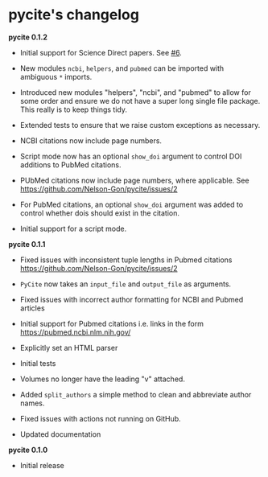 # pycite's changelog 

**pycite 0.1.2**

* Initial support for Science Direct papers. See [#6](https://github.com/Nelson-Gon/pycite/issues/6).  

* New modules `ncbi`, `helpers`, and `pubmed` can be imported with ambiguous `*` imports. 

* Introduced new modules "helpers", "ncbi", and "pubmed" to allow for some order and ensure we do not have a 
super long single file package. This really is to keep things tidy. 

* Extended tests to ensure that we raise custom exceptions as necessary.  

* NCBI citations now include page numbers.
* Script mode now has an optional `show_doi` argument to control DOI additions to PubMed citations. 
* PUbMed citations now include page numbers, where applicable. See https://github.com/Nelson-Gon/pycite/issues/2

* For PubMed citations, an optional `show_doi` argument was added to control whether dois should exist in the citation.

* Initial support for a script mode. 

**pycite 0.1.1**

* Fixed issues with inconsistent tuple lengths in Pubmed citations https://github.com/Nelson-Gon/pycite/issues/2

* `PyCite` now takes an `input_file` and `output_file` as arguments. 

* Fixed issues with incorrect author formatting for NCBI and Pubmed articles

* Initial support for Pubmed citations i.e. links in the form https://pubmed.ncbi.nlm.nih.gov/ 

* Explicitly set an HTML parser 

* Initial tests 

* Volumes no longer have the leading "v" attached. 

* Added `split_authors` a simple method to clean and abbreviate author names. 

* Fixed issues with actions not running on GitHub.

* Updated documentation 

**pycite 0.1.0**

* Initial release 